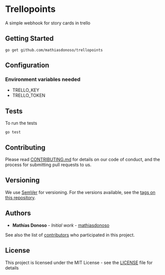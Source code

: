 # Trellopoints

A simple webhook for story cards in trello

## Getting Started

```
go get github.com/mathiasdonoso/trellopoints
```

## Configuration

### Environment variables needed

* TRELLO_KEY
* TRELLO_TOKEN

## Tests

To run the tests

```
go test
```

## Contributing

Please read [CONTRIBUTING.md](CONTRIBUTING.md) for details on our code of conduct, and the process for submitting pull requests to us.

## Versioning

We use [SemVer](http://semver.org/) for versioning. For the versions available, see the [tags on this repository](https://github.com/mathiasdonoso/trellopoints/tags). 

## Authors

* **Mathías Donoso** - *Initial work* - [mathiasdonoso](https://github.com/mathiasdonoso)

See also the list of [contributors](https://github.com/mathiasdonoso/trellopoints/contributors) who participated in this project.

## License

This project is licensed under the MIT License - see the [LICENSE](LICENSE) file for details